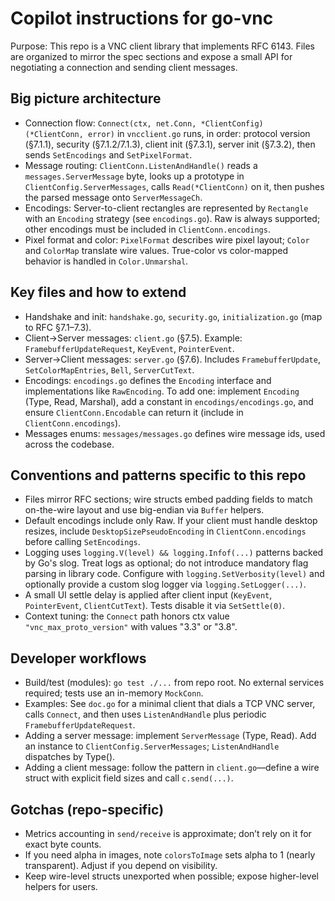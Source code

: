 # Copilot instructions for go-vnc

Purpose: This repo is a VNC client library that implements RFC 6143. Files are organized to mirror the spec sections and expose a small API for negotiating a connection and sending client messages.

## Big picture architecture
- Connection flow: `Connect(ctx, net.Conn, *ClientConfig) (*ClientConn, error)` in `vncclient.go` runs, in order: protocol version (§7.1.1), security (§7.1.2/7.1.3), client init (§7.3.1), server init (§7.3.2), then sends `SetEncodings` and `SetPixelFormat`.
- Message routing: `ClientConn.ListenAndHandle()` reads a `messages.ServerMessage` byte, looks up a prototype in `ClientConfig.ServerMessages`, calls `Read(*ClientConn)` on it, then pushes the parsed message onto `ServerMessageCh`.
- Encodings: Server-to-client rectangles are represented by `Rectangle` with an `Encoding` strategy (see `encodings.go`). Raw is always supported; other encodings must be included in `ClientConn.encodings`.
- Pixel format and color: `PixelFormat` describes wire pixel layout; `Color` and `ColorMap` translate wire values. True-color vs color-mapped behavior is handled in `Color.Unmarshal`.

## Key files and how to extend
- Handshake and init: `handshake.go`, `security.go`, `initialization.go` (map to RFC §7.1–7.3).
- Client->Server messages: `client.go` (§7.5). Example: `FramebufferUpdateRequest`, `KeyEvent`, `PointerEvent`.
- Server->Client messages: `server.go` (§7.6). Includes `FramebufferUpdate`, `SetColorMapEntries`, `Bell`, `ServerCutText`.
- Encodings: `encodings.go` defines the `Encoding` interface and implementations like `RawEncoding`. To add one: implement `Encoding` (Type, Read, Marshal), add a constant in `encodings/encodings.go`, and ensure `ClientConn.Encodable` can return it (include in `ClientConn.encodings`).
- Messages enums: `messages/messages.go` defines wire message ids, used across the codebase.

## Conventions and patterns specific to this repo
- Files mirror RFC sections; wire structs embed padding fields to match on-the-wire layout and use big-endian via `Buffer` helpers.
- Default encodings include only Raw. If your client must handle desktop resizes, include `DesktopSizePseudoEncoding` in `ClientConn.encodings` before calling `SetEncodings`.
- Logging uses `logging.V(level) && logging.Infof(...)` patterns backed by Go's slog. Treat logs as optional; do not introduce mandatory flag parsing in library code. Configure with `logging.SetVerbosity(level)` and optionally provide a custom slog logger via `logging.SetLogger(...)`.
- A small UI settle delay is applied after client input (`KeyEvent`, `PointerEvent`, `ClientCutText`). Tests disable it via `SetSettle(0)`.
- Context tuning: the `Connect` path honors ctx value `"vnc_max_proto_version"` with values "3.3" or "3.8".

## Developer workflows
- Build/test (modules): `go test ./...` from repo root. No external services required; tests use an in-memory `MockConn`.
- Examples: See `doc.go` for a minimal client that dials a TCP VNC server, calls `Connect`, and then uses `ListenAndHandle` plus periodic `FramebufferUpdateRequest`.
- Adding a server message: implement `ServerMessage` (Type, Read). Add an instance to `ClientConfig.ServerMessages`; `ListenAndHandle` dispatches by Type().
- Adding a client message: follow the pattern in `client.go`—define a wire struct with explicit field sizes and call `c.send(...)`.

## Gotchas (repo-specific)
- Metrics accounting in `send/receive` is approximate; don’t rely on it for exact byte counts.
- If you need alpha in images, note `colorsToImage` sets alpha to 1 (nearly transparent). Adjust if you depend on visibility.
- Keep wire-level structs unexported when possible; expose higher-level helpers for users.
